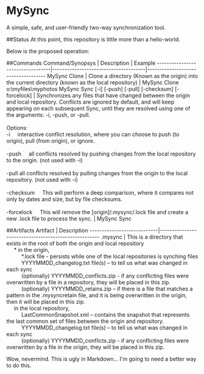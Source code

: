 # MySync
A simple, safe, and user-friendly two-way synchronization tool.

##Status
At this point, this repository is little more than a hello-world.

Below is the proposed operation:

##Commands
Command/Synopsys                  |  Description                         | Example
----------------------------------|--------------------------------------|------------------------------------
MySync Clone <Origin Directory>   | Clone a directory (Known as the origin) into the current directory (known as the local repository) | MySync Clone o:\myfiles\myphotos
MySync Sync [-i] [-push] [-pull] [-checksum] [-forcelock] | Synchronizes any files that have changed between the origin and local repository. Conflicts are ignored by default, and will keep appearing on each subsequent Sync, until they are resolved using one of the arguments: -i, -push, or -pull.<br/><br/>Options:<br/>-i&nbsp;&nbsp;&nbsp;&nbsp;&nbsp;interactive conflict resolution, where you can choose to push (to origin), pull (from origin), or ignore.<br/><br/>-push&nbsp;&nbsp;&nbsp;&nbsp;&nbsp;all conflicts resolved by pushing changes from the local repository to the origin. (not used with -i)<br/><br/>-pull&#9;all conflicts resolved by pulling changes from the origin to the local repository. (not used with -i)<br/><br/>-checksum&nbsp;&nbsp;&nbsp;&nbsp;&nbsp;This will perform a deep comparison, where it compares not only by dates and size, but by file checksums.<br/><br/>-forcelock&nbsp;&nbsp;&nbsp;&nbsp;&nbsp;This will remove the [origin]/.mysync/.lock file and create a new .lock file to process the sync. | MySync Sync
  
##Artifacts
Artifact                    | Description
----------------------------|-----------------------------------------------------
.mysync                     | This is a directory that exists in the root of both the origin and local repository<br/>&nbsp;&nbsp;&nbsp;&nbsp;&nbsp;* in the origin,<br/>&nbsp;&nbsp;&nbsp;&nbsp;&nbsp;&nbsp;&nbsp;&nbsp;&nbsp;&nbsp;*.lock file - persists while one of the local repositories is synching files<br/>&nbsp;&nbsp;&nbsp;&nbsp;&nbsp;&nbsp;&nbsp;&nbsp;&nbsp;&nbsp;YYYYMMDD_changelog.txt file(s) – to tell us what was changed in each sync<br/>&nbsp;&nbsp;&nbsp;&nbsp;&nbsp;&nbsp;&nbsp;&nbsp;&nbsp;&nbsp;(optionally) YYYYMMDD_conflicts.zip - if any conflicting files were overwritten by a file in a repository, they will be placed in this zip.<br/>&nbsp;&nbsp;&nbsp;&nbsp;&nbsp;&nbsp;&nbsp;&nbsp;&nbsp;&nbsp;(optionally) YYYYMMDD_retains.zip – if there is a file that matches a pattern in the .mysyncretain file, and it is being overwritten in the origin, then it will be placed in this zip. <br/>&nbsp;&nbsp;&nbsp;&nbsp;&nbsp;in the local repository,<br/>&nbsp;&nbsp;&nbsp;&nbsp;&nbsp;&nbsp;&nbsp;&nbsp;&nbsp;&nbsp;LastCommonSnapshot.xml – contains the snapshot that represents the last common set of files between the origin and repository.<br/>&nbsp;&nbsp;&nbsp;&nbsp;&nbsp;&nbsp;&nbsp;&nbsp;&nbsp;&nbsp;YYYYMMDD_changelog.txt file(s) – to tell us what was changed in each sync<br/>&nbsp;&nbsp;&nbsp;&nbsp;&nbsp;&nbsp;&nbsp;&nbsp;&nbsp;&nbsp;(optionally) YYYYMMDD_conflicts.zip - if any conflicting files were overwritten by a file in the origin, they will be placed in this zip. 


Wow, nevermind.  This is ugly in Markdown... I'm going to need a better way to do this.
